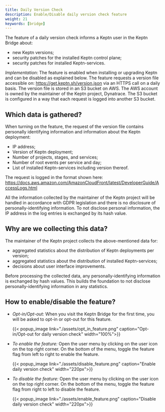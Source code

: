 ```yaml
---
title: Daily Version Check
description: Enable/Disable daily version check feature
weight: 21
keywords: [bridge]
---
```


The feature of a daily version check informs a Keptn user in the Keptn Bridge about:

-	new Keptn versions;
-	security patches for the installed Keptn control plane;
-	security patches for installed Keptn-services. 

*Implementation*: The feature is enabled when installing or upgrading Keptn and can be disabled as explained below. The feature requests a version file accessible on: https://get.keptn.sh/version.json via an HTTPS call on a daily basis. The version file is stored in an S3 bucket on AWS. The AWS account is owned by the maintainer of the Keptn project, Dynatrace. The S3 bucket is configured in a way that each request is logged into another S3 bucket. 

## Which data is gathered?

When turning on the feature, the request of the version file contains personally identifying information and information about the Keptn deployment: 

*	IP address;
*	Version of Keptn deployment;
*	Number of projects, stages, and services; 
*	Number of root events per service and day;
*	List of installed Keptn-services including version thereof. 

The request is logged in the format shown here: https://docs.aws.amazon.com/AmazonCloudFront/latest/DeveloperGuide/AccessLogs.html

All the information collected by the maintainer of the Keptn project will be handled in accordance with GDPR legislation and there is no disclosure of personally-identifying information. To not disclose personal information, the IP address in the log entries is exchanged by its hash value.

## Why are we collecting this data? 

The maintainer of the Keptn project collects the above-mentioned data for: 

* aggregated statistics about the distribution of Keptn deployments per version;
* aggregated statistics about the distribution of installed Keptn-services;
* decisions about user interface improvements.

Before processing the collected data, any personally-identifying information is exchanged by hash values. This builds the foundation to not disclose personally-identifying information in any statistics. 

## How to enable/disable the feature?

* *Opt-in/Opt-out:* When you visit the Keptn Bridge for the first time, you will be asked to opt-in or opt-out for this feature.

    {{< popup_image
        link="./assets/opt_in_feature.png"
        caption="Opt-in/Opt-out for daily version check"
        width="100%">}}

* *To enable the feature:* Open the user menu by clicking on the user icon on the top right corner. On the bottom of the menu, toggle the feature flag from left to right to enable the feature.

    {{< popup_image
        link="./assets/disable_feature.png"
        caption="Enable daily version check"
        width="220px">}}

* *To disable the feature:* Open the user menu by clicking on the user icon on the top right corner. On the bottom of the menu, toggle the feature flag from right to left to disable the feature.

    {{< popup_image
        link="./assets/enable_feature.png"
        caption="Disable daily version check"
        width="220px">}}